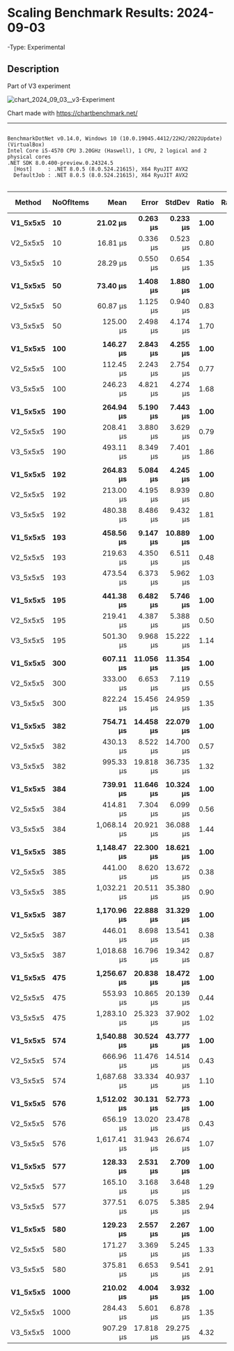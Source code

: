 # Scaling Benchmark Results: 2024-09-03

-Type: Experimental

## Description
Part of V3 experiment

![chart_2024_09_03__v3-Experiment](https://github.com/user-attachments/assets/7b822f77-7313-453b-b20b-bf6dffd87134)


Chart made with https://chartbenchmark.net/

----


```

BenchmarkDotNet v0.14.0, Windows 10 (10.0.19045.4412/22H2/2022Update) (VirtualBox)
Intel Core i5-4570 CPU 3.20GHz (Haswell), 1 CPU, 2 logical and 2 physical cores
.NET SDK 8.0.400-preview.0.24324.5
  [Host]     : .NET 8.0.5 (8.0.524.21615), X64 RyuJIT AVX2
  DefaultJob : .NET 8.0.5 (8.0.524.21615), X64 RyuJIT AVX2


```
| Method   | NoOfItems | Mean        | Error     | StdDev    | Ratio | RatioSD | Gen0     | Gen1   | Allocated | Alloc Ratio |
|--------- |---------- |------------:|----------:|----------:|------:|--------:|---------:|-------:|----------:|------------:|
| **V1_5x5x5** | **10**        |    **21.02 μs** |  **0.263 μs** |  **0.233 μs** |  **1.00** |    **0.02** |   **2.2888** |      **-** |   **7.09 KB** |        **1.00** |
| V2_5x5x5 | 10        |    16.81 μs |  0.336 μs |  0.523 μs |  0.80 |    0.03 |   1.7090 |      - |   5.27 KB |        0.74 |
| V3_5x5x5 | 10        |    28.29 μs |  0.550 μs |  0.654 μs |  1.35 |    0.03 |   2.4719 |      - |   7.63 KB |        1.08 |
|          |           |             |           |           |       |         |          |        |           |             |
| **V1_5x5x5** | **50**        |    **73.40 μs** |  **1.408 μs** |  **1.880 μs** |  **1.00** |    **0.04** |   **8.5449** |      **-** |  **26.47 KB** |        **1.00** |
| V2_5x5x5 | 50        |    60.87 μs |  1.125 μs |  0.940 μs |  0.83 |    0.02 |   5.6152 |      - |  17.32 KB |        0.65 |
| V3_5x5x5 | 50        |   125.00 μs |  2.498 μs |  4.174 μs |  1.70 |    0.07 |   8.5449 |      - |   26.6 KB |        1.01 |
|          |           |             |           |           |       |         |          |        |           |             |
| **V1_5x5x5** | **100**       |   **146.27 μs** |  **2.843 μs** |  **4.255 μs** |  **1.00** |    **0.04** |  **16.3574** |      **-** |  **50.15 KB** |        **1.00** |
| V2_5x5x5 | 100       |   112.45 μs |  2.243 μs |  2.754 μs |  0.77 |    0.03 |  10.3760 |      - |  31.87 KB |        0.64 |
| V3_5x5x5 | 100       |   246.23 μs |  4.821 μs |  4.274 μs |  1.68 |    0.06 |  15.6250 |      - |  49.31 KB |        0.98 |
|          |           |             |           |           |       |         |          |        |           |             |
| **V1_5x5x5** | **190**       |   **264.94 μs** |  **5.190 μs** |  **7.443 μs** |  **1.00** |    **0.04** |  **29.7852** |      **-** |  **91.64 KB** |        **1.00** |
| V2_5x5x5 | 190       |   208.41 μs |  3.880 μs |  3.629 μs |  0.79 |    0.03 |  18.5547 |      - |   57.1 KB |        0.62 |
| V3_5x5x5 | 190       |   493.11 μs |  8.349 μs |  7.401 μs |  1.86 |    0.06 |  28.3203 |      - |   89.2 KB |        0.97 |
|          |           |             |           |           |       |         |          |        |           |             |
| **V1_5x5x5** | **192**       |   **264.83 μs** |  **5.084 μs** |  **4.245 μs** |  **1.00** |    **0.02** |  **29.7852** |      **-** |  **92.36 KB** |        **1.00** |
| V2_5x5x5 | 192       |   213.00 μs |  4.195 μs |  8.939 μs |  0.80 |    0.04 |  18.5547 |      - |  57.41 KB |        0.62 |
| V3_5x5x5 | 192       |   480.38 μs |  8.486 μs |  9.432 μs |  1.81 |    0.05 |  29.2969 |      - |  89.82 KB |        0.97 |
|          |           |             |           |           |       |         |          |        |           |             |
| **V1_5x5x5** | **193**       |   **458.56 μs** |  **9.147 μs** | **10.889 μs** |  **1.00** |    **0.03** |  **53.7109** |      **-** | **167.44 KB** |        **1.00** |
| V2_5x5x5 | 193       |   219.63 μs |  4.350 μs |  6.511 μs |  0.48 |    0.02 |  19.5313 |      - |  60.07 KB |        0.36 |
| V3_5x5x5 | 193       |   473.54 μs |  6.373 μs |  5.962 μs |  1.03 |    0.03 |  30.2734 |      - |  94.07 KB |        0.56 |
|          |           |             |           |           |       |         |          |        |           |             |
| **V1_5x5x5** | **195**       |   **441.38 μs** |  **6.482 μs** |  **5.746 μs** |  **1.00** |    **0.02** |  **54.6875** |      **-** | **168.38 KB** |        **1.00** |
| V2_5x5x5 | 195       |   219.41 μs |  4.387 μs |  5.388 μs |  0.50 |    0.01 |  19.5313 |      - |  60.57 KB |        0.36 |
| V3_5x5x5 | 195       |   501.30 μs |  9.968 μs | 15.222 μs |  1.14 |    0.04 |  30.2734 |      - |  94.95 KB |        0.56 |
|          |           |             |           |           |       |         |          |        |           |             |
| **V1_5x5x5** | **300**       |   **607.11 μs** | **11.056 μs** | **11.354 μs** |  **1.00** |    **0.03** |  **71.2891** |      **-** | **220.85 KB** |        **1.00** |
| V2_5x5x5 | 300       |   333.00 μs |  6.653 μs |  7.119 μs |  0.55 |    0.02 |  30.2734 |      - |  94.11 KB |        0.43 |
| V3_5x5x5 | 300       |   822.24 μs | 15.456 μs | 24.959 μs |  1.35 |    0.05 |  46.8750 |      - | 144.23 KB |        0.65 |
|          |           |             |           |           |       |         |          |        |           |             |
| **V1_5x5x5** | **382**       |   **754.71 μs** | **14.458 μs** | **22.079 μs** |  **1.00** |    **0.04** |  **83.0078** |      **-** | **257.23 KB** |        **1.00** |
| V2_5x5x5 | 382       |   430.13 μs |  8.522 μs | 14.700 μs |  0.57 |    0.03 |  36.6211 |      - | 112.55 KB |        0.44 |
| V3_5x5x5 | 382       |   995.33 μs | 19.818 μs | 36.735 μs |  1.32 |    0.06 |  57.6172 |      - |  177.5 KB |        0.69 |
|          |           |             |           |           |       |         |          |        |           |             |
| **V1_5x5x5** | **384**       |   **739.91 μs** | **11.646 μs** | **10.324 μs** |  **1.00** |    **0.02** |  **83.9844** |      **-** | **257.98 KB** |        **1.00** |
| V2_5x5x5 | 384       |   414.81 μs |  7.304 μs |  6.099 μs |  0.56 |    0.01 |  36.6211 |      - | 112.86 KB |        0.44 |
| V3_5x5x5 | 384       | 1,068.14 μs | 20.921 μs | 36.088 μs |  1.44 |    0.05 |  56.6406 |      - | 178.12 KB |        0.69 |
|          |           |             |           |           |       |         |          |        |           |             |
| **V1_5x5x5** | **385**       | **1,148.47 μs** | **22.300 μs** | **18.621 μs** |  **1.00** |    **0.02** | **130.8594** |      **-** | **405.19 KB** |        **1.00** |
| V2_5x5x5 | 385       |   441.00 μs |  8.620 μs | 13.672 μs |  0.38 |    0.01 |  38.0859 |      - |  116.7 KB |        0.29 |
| V3_5x5x5 | 385       | 1,032.21 μs | 20.511 μs | 35.380 μs |  0.90 |    0.03 |  58.5938 |      - |  183.3 KB |        0.45 |
|          |           |             |           |           |       |         |          |        |           |             |
| **V1_5x5x5** | **387**       | **1,170.96 μs** | **22.888 μs** | **31.329 μs** |  **1.00** |    **0.04** | **130.8594** |      **-** | **406.16 KB** |        **1.00** |
| V2_5x5x5 | 387       |   446.01 μs |  8.698 μs | 13.541 μs |  0.38 |    0.02 |  38.0859 |      - |  117.2 KB |        0.29 |
| V3_5x5x5 | 387       | 1,018.68 μs | 16.796 μs | 19.342 μs |  0.87 |    0.03 |  58.5938 |      - | 184.18 KB |        0.45 |
|          |           |             |           |           |       |         |          |        |           |             |
| **V1_5x5x5** | **475**       | **1,256.67 μs** | **20.838 μs** | **18.472 μs** |  **1.00** |    **0.02** | **144.5313** |      **-** | **447.75 KB** |        **1.00** |
| V2_5x5x5 | 475       |   553.93 μs | 10.865 μs | 20.139 μs |  0.44 |    0.02 |  44.9219 |      - | 138.17 KB |        0.31 |
| V3_5x5x5 | 475       | 1,283.10 μs | 25.323 μs | 37.902 μs |  1.02 |    0.03 |  72.2656 |      - | 221.56 KB |        0.49 |
|          |           |             |           |           |       |         |          |        |           |             |
| **V1_5x5x5** | **574**       | **1,540.88 μs** | **30.524 μs** | **43.777 μs** |  **1.00** |    **0.04** | **162.1094** |      **-** | **500.99 KB** |        **1.00** |
| V2_5x5x5 | 574       |   666.96 μs | 11.476 μs | 14.514 μs |  0.43 |    0.02 |  56.6406 |      - | 176.24 KB |        0.35 |
| V3_5x5x5 | 574       | 1,687.68 μs | 33.334 μs | 40.937 μs |  1.10 |    0.04 |  87.8906 |      - |  269.4 KB |        0.54 |
|          |           |             |           |           |       |         |          |        |           |             |
| **V1_5x5x5** | **576**       | **1,512.02 μs** | **30.131 μs** | **52.773 μs** |  **1.00** |    **0.05** | **162.1094** |      **-** | **501.77 KB** |        **1.00** |
| V2_5x5x5 | 576       |   656.19 μs | 13.020 μs | 23.478 μs |  0.43 |    0.02 |  57.6172 |      - | 176.55 KB |        0.35 |
| V3_5x5x5 | 576       | 1,617.41 μs | 31.943 μs | 26.674 μs |  1.07 |    0.04 |  87.8906 |      - | 270.02 KB |        0.54 |
|          |           |             |           |           |       |         |          |        |           |             |
| **V1_5x5x5** | **577**       |   **128.33 μs** |  **2.531 μs** |  **2.709 μs** |  **1.00** |    **0.03** |  **10.4980** |      **-** |  **32.41 KB** |        **1.00** |
| V2_5x5x5 | 577       |   165.10 μs |  3.168 μs |  3.648 μs |  1.29 |    0.04 |  17.0898 |      - |  53.02 KB |        1.64 |
| V3_5x5x5 | 577       |   377.51 μs |  6.075 μs |  5.385 μs |  2.94 |    0.07 |  41.0156 | 0.4883 | 125.89 KB |        3.88 |
|          |           |             |           |           |       |         |          |        |           |             |
| **V1_5x5x5** | **580**       |   **129.23 μs** |  **2.557 μs** |  **2.267 μs** |  **1.00** |    **0.02** |  **10.4980** |      **-** |  **32.57 KB** |        **1.00** |
| V2_5x5x5 | 580       |   171.27 μs |  3.369 μs |  5.245 μs |  1.33 |    0.05 |  17.3340 |      - |   53.2 KB |        1.63 |
| V3_5x5x5 | 580       |   375.81 μs |  6.653 μs |  9.541 μs |  2.91 |    0.09 |  41.0156 |      - | 126.55 KB |        3.89 |
|          |           |             |           |           |       |         |          |        |           |             |
| **V1_5x5x5** | **1000**      |   **210.02 μs** |  **4.004 μs** |  **3.932 μs** |  **1.00** |    **0.03** |  **18.0664** |      **-** |  **55.54 KB** |        **1.00** |
| V2_5x5x5 | 1000      |   284.43 μs |  5.601 μs |  6.878 μs |  1.35 |    0.04 |  25.8789 |      - |  79.45 KB |        1.43 |
| V3_5x5x5 | 1000      |   907.29 μs | 17.818 μs | 29.275 μs |  4.32 |    0.16 |  70.3125 |      - | 218.42 KB |        3.93 |
